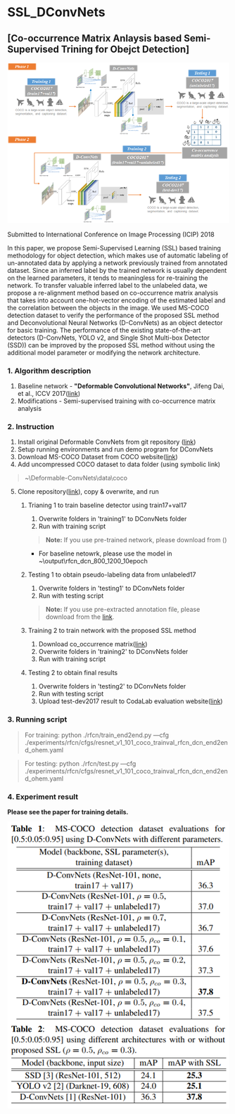 ﻿# SSL_DConvNets

## [Co-occurrence Matrix Anlaysis based Semi-Supervised Trining for Obejct Detection]

![alt text](./images/design.png)

Submitted to International Conference on Image Processing (ICIP) 2018

In this paper, we propose Semi-Supervised Learning (SSL) based training methodology for object detection, which makes use of automatic labeling of un-annotated data by applying a network previously trained from annotated dataset. Since an inferred label by the trained network is usually dependent on the learned parameters, it tends to meaningless for re-training the network. To transfer valuable inferred label to the unlabeled data, we propose a re-alignment method based on co-occurrence matrix analysis that takes into account one-hot-vector encoding of the estimated label and the correlation between the objects in the image. We used MS-COCO detection dataset to verify the performance of the proposed SSL method and Deconvolutional Neural Networks (D-ConvNets) as an object detector for basic training. The performance of the existing state-of-the-art detectors (D-ConvNets, YOLO v2, and Single Shot Multi-box Detector (SSD)) can be improved by the proposed SSL method without using the additional model parameter or modifying the network architecture.

### 1. Algorithm description

1. Baseline network  - **"Deformable Convolutional Networks"**, Jifeng Dai, et al., ICCV 2017(<a href="https://arxiv.org/abs/1703.06211" target="_blank">link</a>)
2.  Modifications  - Semi-supervised training with co-occurrence matrix analysis
  
### 2. Instruction
1. Install original Deformable ConvNets from git repository (<a href="https://github.com/msracver/Deformable-ConvNets" target="_blank">link</a>)
2. Setup running environments and run demo program for DConvNets
3. Download MS-COCO Dataset from COCO website(<a href="http://cocodataset.org/#download" target="_blank">link</a>)
4. Add uncompressed COCO dataset to data folder (using symbolic link)
  >~\Deformable-ConvNets\data\coco
5. Clone repository(<a href="https://github.com/DgistAdmin/" target="_blank">link</a>), copy & overwrite, and run
    1. Trianing 1 to train baseline detector using train17+val17 
	    1. Overwrite folders in 'training1' to DConvNets folder
	    2. Run with training script
		> **Note:** If you use pre-trained network, please download from ()
	      + For baseline netowrk, please use the model in ~\output\rfcn_dcn_800_1200_10epoch

    2. Testing 1 to obtain pseudo-labeling data from unlabeled17         
	    1. Overwrite folders in 'testing1' to DConvNets folder
	    2. Run with testing script
		> **Note:** If you use pre-extracted annotation file, please download from the <a href="https://drive.google.com/file/d/1eqI2CT2AQbcdRj-AHymACKbgzU4W9JPv/view?usp=sharing" target="_blank">link</a>.
    3. Training 2 to train network with the proposed SSL method
	    1. Download co_occurrence matrix(<a href="https://drive.google.com/open?id=1HQfHdfZBRN-eWerqoyyt1Nz8LL_Yu4vw" target="_blank">link</a>)
	    2. Overwrite folders in 'training2' to DConvNets folder
	    3. Run with training script
    4. Testing 2 to obtain final results
	    1. Overwrite folders in 'testing2' to DConvNets folder
	    2. Run with testing script
	    3. Upload test-dev2017 result to CodaLab evaluation website(<a href="https://competitions.codalab.org/competitions/5181" target="_blank">link</a>)
      


### 3. Running script
> For training: python ./rfcn/train_end2end.py —cfg ./experiments/rfcn/cfgs/resnet_v1_101_coco_trainval_rfcn_dcn_end2end_ohem.yaml

> For testing: python ./rfcn/test.py —cfg ./experiments/rfcn/cfgs/resnet_v1_101_coco_trainval_rfcn_dcn_end2end_ohem.yaml

### 4. Experiment result
**Please see the paper for training details.**

![alt text](./images/result.png)